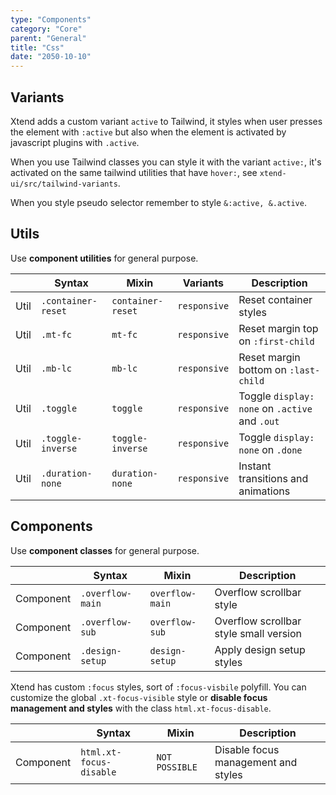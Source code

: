 ```yaml
---
type: "Components"
category: "Core"
parent: "General"
title: "Css"
date: "2050-10-10"
---
```


## Variants

Xtend adds a custom variant `active` to Tailwind, it styles when user presses the element with `:active` but also when the element is activated by javascript plugins with `.active`.

When you use Tailwind classes you can style it with the variant `active:`, it's activated on the same tailwind utilities that have `hover:`, see `xtend-ui/src/tailwind-variants`.

When you style pseudo selector remember to style `&:active, &.active`.

## Utils

Use **component utilities** for general purpose.

<div class="table-scroll">

|                      | Syntax                          | Mixin            | Variants               | Description                   |
| ----------------------- | ----------------------------------------- | -----------------------------| ----------------------------- | ----------------------------- |
| Util                  | `.container-reset`       | `container-reset`                | `responsive`                | Reset container styles            |
| Util                  | `.mt-fc`                     | `mt-fc`                | `responsive`                | Reset margin top on `:first-child`            |
| Util                  | `.mb-lc`                     | `mb-lc`                | `responsive`                | Reset margin bottom on `:last-child`            |
| Util                  | `.toggle`                     | `toggle`                | `responsive`                | Toggle `display: none` on `.active` and `.out`            |
| Util                  | `.toggle-inverse`                     | `toggle-inverse`                | `responsive`                | Toggle `display: none` on `.done`         |
| Util                  | `.duration-none`                     | `duration-none`                | `responsive`                | Instant transitions and animations            |

</div>

## Components

Use **component classes** for general purpose.

<div class="table-scroll">

|               | Syntax                          | Mixin               | Description                   |
| ----------------------- | ----------------------------------------- | ----------------------------- | ----------------------------- |
| Component                  | `.overflow-main`                     | `overflow-main`                | Overflow scrollbar style            |
| Component                  | `.overflow-sub`                     | `overflow-sub`                | Overflow scrollbar style small version            |
| Component                  | `.design-setup`                     | `design-setup`                | Apply design setup styles            |

</div>

Xtend has custom `:focus` styles, sort of `:focus-visbile` polyfill. You can customize the global `.xt-focus-visible` style or **disable focus management and styles** with the class `html.xt-focus-disable`.

<div class="table-scroll">

|               | Syntax                          | Mixin               | Description                   |
| ----------------------- | ----------------------------------------- | ----------------------------- | ----------------------------- |
| Component                  | `html.xt-focus-disable`                     | `NOT POSSIBLE`                | Disable focus management and styles            |

</div>
